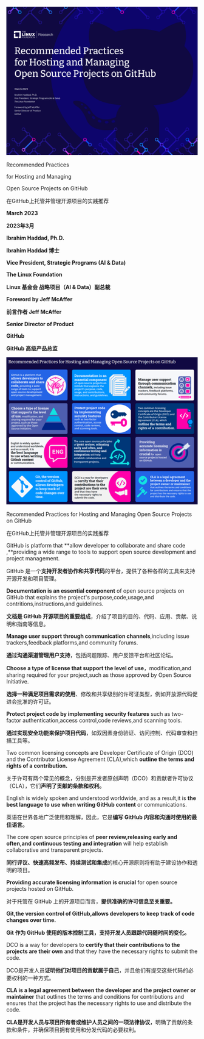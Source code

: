 ![Front Cover](./images/front-cover.png)

Recommended Practices 

for Hosting and Managing

Open Source Projects on GitHub

在GitHub上托管并管理开源项目的实践推荐

**March 2023**

**2023年3月**

**Ibrahim Haddad, Ph.D.**

**Ibrahim Haddad 博士**

**Vice President, Strategic Programs (AI & Data)**

**The Linux Foundation**

**Linux 基金会 战略项目（AI & Data）副总裁**

**Foreword by Jeff McAffer**

**前言作者 Jeff McAffer**

**Senior Director of Product**

**GitHub**

**GitHub 高级产品总监**



![Info Graphic](./images/Infographic.png)

 Recommended Practices for Hosting and Managing Open Source Projects on
 GitHub

 在GitHub上托管并管理开源项目的实践推荐

GitHub is platform that **allow developer to collaborate and share code ,**providing a wide range to tools to support open source development and project management.

GitHub 是一个**支持开发者协作和共享代码**的平台，提供了各种各样的工具来支持开源开发和项目管理。

**Documentation is an essential component** of open source projects on GitHub that explains the project's purpose,code,usage,and contritions,instructions,and guidelines.

**文档是 GitHub 开源项目的重要组成**，介绍了项目的目的、代码、应用、贡献、说明和指南等信息。

**Manage user support through communication channels**,including issue trackers,feedback platforms,and community forums.

**通过沟通渠道管理用户支持**，包括问题跟踪、用户反馈平台和社区论坛。

**Choose a type of license that support the level of use**，modification,and sharing required for your project,such as those approved by Open Source Initiative.

**选择一种满足项目需求的使用**、修改和共享级别的许可证类型，例如开放源代码促进会批准的许可证。

**Protect project code by implementing security features** such as two-factor authentication,access control,code reviews,and scanning tools.

**通过实现安全功能来保护项目代码**，如双因素身份验证、访问控制、代码审查和扫描工具等。

Two common licensing concepts are Developer Certificate of Origin (DCO) and the Contributor License Agreement (CLA),which **outline the terms and rights of a contribution.**

关于许可有两个常见的概念，分别是开发者原创声明（DCO）和贡献者许可协议（CLA），它们**声明了贡献的条款和权利。**

English is widely spoken and understood worldwide, and as a result,it is **the best language to use when writing GitHub content** or communications.

英语在世界各地广泛使用和理解，因此，它是**编写 GitHub 内容和沟通时使用的最佳语言。**

The core open source principles of **peer review,releasing early and often,and continuous testing and integration** will help establish collaborative and transparent projects.

**同行评议、快速高频发布、持续测试和集成**的核心开源原则将有助于建设协作和透明的项目。

**Providing accurate licensing information is crucial** for open source projects hosted on GitHub.

对于托管在 GitHub 上的开源项目而言，**提供准确的许可信息至关重要。**

**Git,the version control of GitHub,allows developers to keep track of code changes over time.**

**Git 作为 GitHub 使用的版本控制工具，支持开发人员跟踪代码随时间的变化。**

DCO is a way for developers to **certify that their contributions to the projects are their own** and that they have the necessary rights to submit the code.

DCO是开发人员**证明他们对项目的贡献属于自己**，并且他们有提交这些代码的必要权利的一种方式。

**CLA is a legal agreement between the developer and the project owner or maintainer** that outlines the terms and conditions for contributions and ensures that the project has the necessary rights to use and distribute the code.

**CLA是开发人员与项目所有者或维护人员之间的一项法律协议**，明确了贡献的条款和条件，并确保项目拥有使用和分发代码的必要权利。

